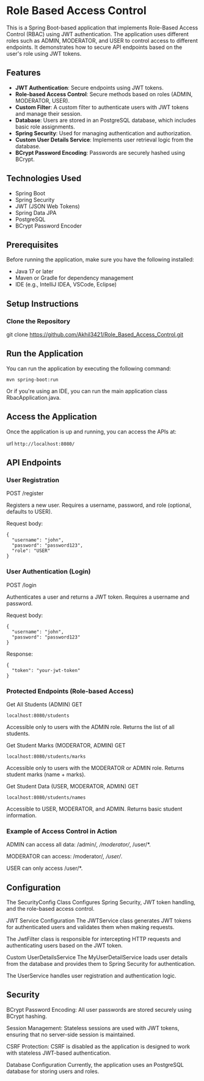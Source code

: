 # Role Based Access Control

This is a Spring Boot-based application that implements Role-Based Access Control (RBAC) using JWT authentication. The application uses different roles such as ADMIN, MODERATOR, and USER to control access to different endpoints. It demonstrates how to secure API endpoints based on the user's role using JWT tokens.

## Features

- **JWT Authentication**: Secure endpoints using JWT tokens.
- **Role-based Access Control**: Secure methods based on roles (ADMIN, MODERATOR, USER).
- **Custom Filter**: A custom filter to authenticate users with JWT tokens and manage their session.
- **Database**: Users are stored in an PostgreSQL database, which includes basic role assignments.
- **Spring Security**: Used for managing authentication and authorization.
- **Custom User Details Service**: Implements user retrieval logic from the database.
- **BCrypt Password Encoding**: Passwords are securely hashed using BCrypt.

## Technologies Used

- Spring Boot
- Spring Security
- JWT (JSON Web Tokens)
- Spring Data JPA
- PostgreSQL
- BCrypt Password Encoder

## Prerequisites

Before running the application, make sure you have the following installed:

- Java 17 or later
- Maven or Gradle for dependency management
- IDE (e.g., IntelliJ IDEA, VSCode, Eclipse)

## Setup Instructions

### Clone the Repository

git clone https://github.com/Akhil3421/Role_Based_Access_Control.git

## Run the Application
You can run the application by executing the following command:

```
mvn spring-boot:run
```
Or if you're using an IDE, you can run the main application class RbacApplication.java.

## Access the Application
Once the application is up and running, you can access the APIs at:

url
```http://localhost:8080/```
## API Endpoints
### User Registration
POST /register

Registers a new user. Requires a username, password, and role (optional, defaults to USER).

Request body:

```
{
  "username": "john",
  "password": "password123",
  "role": "USER"
}
```
### User Authentication (Login)
POST /login

Authenticates a user and returns a JWT token. Requires a username and password.

Request body:

```
{
  "username": "john",
  "password": "password123"
}
```
Response:

```
{
  "token": "your-jwt-token"
}
```
### Protected Endpoints (Role-based Access)
Get All Students (ADMIN)
GET
```
localhost:8080/students
```

Accessible only to users with the ADMIN role. Returns the list of all students.

Get Student Marks (MODERATOR, ADMIN)
GET 
```
localhost:8080/students/marks
```

Accessible only to users with the MODERATOR or ADMIN role. Returns student marks (name + marks).

Get Student Data (USER, MODERATOR, ADMIN)
GET 
```
localhost:8080/students/names
```
Accessible to USER, MODERATOR, and ADMIN. Returns basic student information.

### Example of Access Control in Action
ADMIN can access all data: /admin/*, /moderator/*, /user/*.

MODERATOR can access: /moderator/*, /user/*.

USER can only access /user/*.


## Configuration
The SecurityConfig Class
Configures Spring Security, JWT token handling, and the role-based access control.

JWT Service Configuration
The JWTService class generates JWT tokens for authenticated users and validates them when making requests.

The JwtFilter class is responsible for intercepting HTTP requests and authenticating users based on the JWT token.

Custom UserDetailsService
The MyUserDetailService loads user details from the database and provides them to Spring Security for authentication.

The UserService handles user registration and authentication logic.

## Security
BCrypt Password Encoding: All user passwords are stored securely using BCrypt hashing.

Session Management: Stateless sessions are used with JWT tokens, ensuring that no server-side session is maintained.

CSRF Protection: CSRF is disabled as the application is designed to work with stateless JWT-based authentication.

Database Configuration
Currently, the application uses an PostgreSQL database for storing users and roles.

